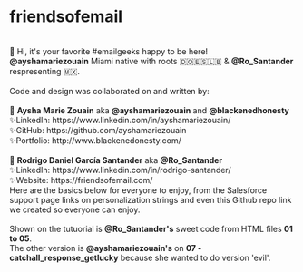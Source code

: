 # friendsofemail <br>

<br>
👋 Hi, it's your favorite #emailgeeks happy to be here!<br> <b>@ayshamariezouain</b> Miami native with roots 🇩🇴🇪🇸🇱🇧 & <b>@Ro_Santander</b> respresenting 🇲🇽.<br><br>
Code and design was collaborated on and written by: <br> <br>
💌 <b>Aysha Marie Zouain</b> aka <b>@ayshamariezouain</b> and <b>@blackenedhonesty</b><br>  
✨LinkedIn: https://www.linkedin.com/in/ayshamariezouain/<br>
✨GitHub: https://github.com/ayshamariezouain <br>
✨Portfolio: http://www.blackenedonesty.com/ <br> <br> 
💌 <b>Rodrigo Daniel García Santander</b> aka <b>@Ro_Santander</b><br>   
✨LinkedIn: https://www.linkedin.com/in/rodrigo-santander/<br> 
✨Website: https://friendsofemail.com/<br>  
Here are the basics below for everyone to enjoy, from the Salesforce support page links on personalization strings and even this Github repo link we created so everyone can enjoy.<br><br>  
Shown on the tutuorial is <b>@Ro_Santander's</b> sweet code from HTML files <b>01 to 05</b>.<br>
The other version is <b>@ayshamariezouain's</b> on <b>07 - catchall_response_getlucky</b> because she wanted to do version 'evil'.
           
				
